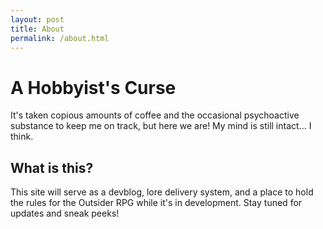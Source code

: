 ```yaml
---
layout: post
title: About
permalink: /about.html
---
```


# A Hobbyist's Curse

It's taken copious amounts of coffee and the occasional psychoactive substance to keep me on track, but here we are! My mind is still intact... I think.

## What is this?

This site will serve as a devblog, lore delivery system, and a place to hold the rules for the Outsider RPG while it's in development. Stay tuned for updates and sneak peeks!
